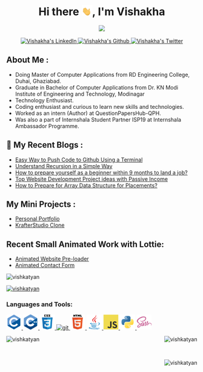 <div align="center">
  <h1>Hi there  <img src="https://github.com/eramkhann/eramkhann/blob/main/waving-hand-joypixels.gif" width="28">, I'm Vishakha </h1>
  </div>
<div id="header" align="center">
  <img src="https://media.giphy.com/media/M9gbBd9nbDrOTu1Mqx/giphy.gif" width="100"/>
</div>
<p align="center">
<div id="badges" align="center">
  <a href="https://www.linkedin.com/in/vishkatyan/">
    <img src="https://img.shields.io/badge/LinkedIn-blue?style=for-the-badge&logo=linkedin&logoColor=white" alt="Vishakha's LinkedIn"/>
  </a>
   <a href="https://github.com/vishkatyan">
    <img src="https://img.shields.io/badge/Github-black?style=for-the-badge&logo=github&logoColor=white" alt="Vishakha's Github"/>
  </a>
  <a href="https://twitter.com/Vishkatyan">
    <img src="https://img.shields.io/badge/Twitter-blue?style=for-the-badge&logo=twitter&logoColor=white" alt="Vishakha's Twitter"/>
  </a>
</div>
</p>

## About Me :
- Doing Master of Computer Applications from RD Engineering College, Duhai, Ghaziabad.
- Graduate in Bachelor of Computer Applications from  Dr. KN Modi Institute of Engineering and Technology, Modinagar
- Technology Enthusiast.
- Coding enthusiast and curious to learn new skills and technologies.
- Worked as an intern (Author) at QuestionPapersHub-QPH. 
- Was also a part of Internshala Student Partner ISP19 at Internshala Ambassador Programme. 

## 📝 My Recent Blogs :

- [Easy Way to Push Code to Github Using a Terminal](https://medium.com/@vish_katyan/easy-way-to-push-code-to-github-using-a-terminal-41a1c2856542) <br/>
- [Understand Recursion in a Simple Way](https://sharmavishakha1209.wixsite.com/blog-tech/post/understand-recursion-in-a-simple-way) <br/>
- [How to prepare yourself as a beginner within 9 months to land a job?](https://sharmavishakha1209.wixsite.com/blog-tech/post/how-to-prepare-yourself-as-a-beginner-in-9-months-to-crack-big-companies)
- [Top Website Development Project ideas with Passive Income](https://sharmavishakha1209.wixsite.com/blog-tech/post/top-website-development-project-ideas-with-passive-income)
- [How to Prepare for Array Data Structure for Placements?](https://sharmavishakha1209.wixsite.com/blog-tech/post/how-to-prepare-for-array-data-structure-for-placements)

##  My Mini Projects :
- [ Personal Portfolio ](https://vishkatyan.netlify.app/)
- [ KrafterStudio Clone ](https://krafterstudioclone.netlify.app)

## Recent Small Animated Work with Lottie:
- [Animated Website Pre-loader](https://css-loader-animation.netlify.app/)
- [Animated Contact Form](https://contact-form-animated.netlify.app/)


<p align="left"> <img src="https://komarev.com/ghpvc/?username=vishkatyan&label=Profile%20views&color=0e75b6&style=flat" alt="vishkatyan" /> </p>

<p align="left"> <a href="https://twitter.com/vishkatyan" target="blank"><img src="https://img.shields.io/twitter/follow/vishkatyan?logo=twitter&style=for-the-badge" alt="vishkatyan" /></a> </p>

<h3 align="left">Languages and Tools:</h3>
<p align="left"> <a href="https://www.cprogramming.com/" target="_blank" rel="noreferrer"> <img src="https://raw.githubusercontent.com/devicons/devicon/master/icons/c/c-original.svg" alt="c" width="40" height="40"/> </a> <a href="https://www.w3schools.com/cpp/" target="_blank" rel="noreferrer"> <img src="https://raw.githubusercontent.com/devicons/devicon/master/icons/cplusplus/cplusplus-original.svg" alt="cplusplus" width="40" height="40"/> </a> <a href="https://www.w3schools.com/css/" target="_blank" rel="noreferrer"> <img src="https://raw.githubusercontent.com/devicons/devicon/master/icons/css3/css3-original-wordmark.svg" alt="css3" width="40" height="40"/> </a> <a href="https://git-scm.com/" target="_blank" rel="noreferrer"> <img src="https://www.vectorlogo.zone/logos/git-scm/git-scm-icon.svg" alt="git" width="40" height="40"/> </a> <a href="https://www.w3.org/html/" target="_blank" rel="noreferrer"> <img src="https://raw.githubusercontent.com/devicons/devicon/master/icons/html5/html5-original-wordmark.svg" alt="html5" width="40" height="40"/> </a> <a href="https://www.java.com" target="_blank" rel="noreferrer"> <img src="https://raw.githubusercontent.com/devicons/devicon/master/icons/java/java-original.svg" alt="java" width="40" height="40"/> </a> <a href="https://developer.mozilla.org/en-US/docs/Web/JavaScript" target="_blank" rel="noreferrer"> <img src="https://raw.githubusercontent.com/devicons/devicon/master/icons/javascript/javascript-original.svg" alt="javascript" width="40" height="40"/> </a> <a href="https://www.python.org" target="_blank" rel="noreferrer"> <img src="https://raw.githubusercontent.com/devicons/devicon/master/icons/python/python-original.svg" alt="python" width="40" height="40"/> </a> <a href="https://sass-lang.com" target="_blank" rel="noreferrer"> <img src="https://raw.githubusercontent.com/devicons/devicon/master/icons/sass/sass-original.svg" alt="sass" width="40" height="40"/> </a> </p>

<p><img align="left" top="20px" src="https://github-readme-stats.vercel.app/api/top-langs?username=vishkatyan&show_icons=true&locale=en&theme=tokyonight" alt="vishkatyan" /></p>

<p>&nbsp;<img align="right" src="https://github-readme-stats.vercel.app/api?username=vishkatyan&show_icons=true&locale=en&theme=tokyonight" alt="vishkatyan" /></p>
<br/>
<p><img align="right" src="https://github-readme-streak-stats.herokuapp.com/?user=vishkatyan&theme=tokyonight" alt="vishkatyan" /></p>

<!--
**vishkatyan/vishkatyan** is a ✨ _special_ ✨ repository because its `README.md` (this file) appears on your GitHub profile.

Here are some ideas to get you started:
- 🔭 I’m currently working for ... Timidlly India Pvt. Ltd.
- 🔭 I’m currently the Founder of ... Internship Alerts
- 🌱 I’m currently learning ... Full Stack Development
- 👯 I’m looking to collaborate ... for Internship Alerts
-->
